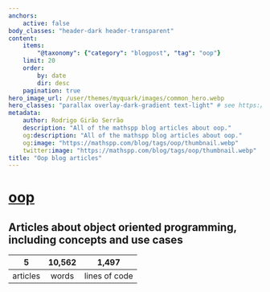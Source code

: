 ```yaml
---
anchors:
    active: false
body_classes: "header-dark header-transparent"
content:
    items:
        "@taxonomy": {"category": "blogpost", "tag": "oop"}
    limit: 20
    order:
        by: date
        dir: desc
    pagination: true
hero_image_url: /user/themes/myquark/images/common_hero.webp
hero_classes: "parallax overlay-dark-gradient text-light" # see https://demo.getgrav.org/blog-skeleton/blog/hero-classes
metadata:
    author: Rodrigo Girão Serrão
    description: "All of the mathspp blog articles about oop."
    og:description: "All of the mathspp blog articles about oop."
    og:image: "https://mathspp.com/blog/tags/oop/thumbnail.webp"
    twitter:image: "https://mathspp.com/blog/tags/oop/thumbnail.webp"
title: "Oop blog articles"
---
```


# <a href="/blog/tags/oop" class="label label-primary tag-title">oop</a>


## Articles about object oriented programming, including concepts and use cases



<table class="stats-table">
    <thead>
        <tr>
            <th style="text-align: center;">5</th>
            <th style="text-align: center;">10,562</th>
            <th style="text-align: center;">1,497</th>
        </tr>
    </thead>
    <tbody>
        <tr>
            <td style="text-align: center;">articles</td>
            <td style="text-align: center;">words</td>
            <td style="text-align: center;">lines of code</td>
        </tr>
    </tbody>
</table>